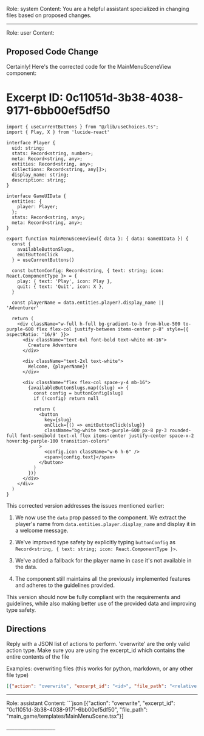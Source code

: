 Role: system
Content: You are a helpful assistant specialized in changing files based on proposed changes.
__________________
Role: user
Content: 
## Proposed Code Change
Certainly! Here's the corrected code for the MainMenuSceneView component:

# Excerpt ID: 0c11051d-3b38-4038-9171-6bb00ef5df50
```tsx main_game/templates/MainMenuScene.tsx
import { useCurrentButtons } from "@/lib/useChoices.ts";
import { Play, X } from 'lucide-react'

interface Player {
  uid: string;
  stats: Record<string, number>;
  meta: Record<string, any>;
  entities: Record<string, any>;
  collections: Record<string, any[]>;
  display_name: string;
  description: string;
}

interface GameUIData {
  entities: {
    player: Player;
  };
  stats: Record<string, any>;
  meta: Record<string, any>;
}

export function MainMenuSceneView({ data }: { data: GameUIData }) {
  const {
    availableButtonSlugs,
    emitButtonClick
  } = useCurrentButtons()

  const buttonConfig: Record<string, { text: string; icon: React.ComponentType }> = {
    play: { text: 'Play', icon: Play },
    quit: { text: 'Quit', icon: X },
  }

  const playerName = data.entities.player?.display_name || 'Adventurer'

  return (
    <div className="w-full h-full bg-gradient-to-b from-blue-500 to-purple-600 flex flex-col justify-between items-center p-8" style={{ aspectRatio: '16/9' }}>
      <div className="text-6xl font-bold text-white mt-16">
        Creature Adventure
      </div>

      <div className="text-2xl text-white">
        Welcome, {playerName}!
      </div>

      <div className="flex flex-col space-y-4 mb-16">
        {availableButtonSlugs.map((slug) => {
          const config = buttonConfig[slug]
          if (!config) return null

          return (
            <button
              key={slug}
              onClick={() => emitButtonClick(slug)}
              className="bg-white text-purple-600 px-8 py-3 rounded-full font-semibold text-xl flex items-center justify-center space-x-2 hover:bg-purple-100 transition-colors"
            >
              <config.icon className="w-6 h-6" />
              <span>{config.text}</span>
            </button>
          )
        })}
      </div>
    </div>
  )
}
```

This corrected version addresses the issues mentioned earlier:

1. We now use the `data` prop passed to the component. We extract the player's name from `data.entities.player.display_name` and display it in a welcome message.

2. We've improved type safety by explicitly typing `buttonConfig` as `Record<string, { text: string; icon: React.ComponentType }>`.

3. We've added a fallback for the player name in case it's not available in the data.

4. The component still maintains all the previously implemented features and adheres to the guidelines provided.

This version should now be fully compliant with the requirements and guidelines, while also making better use of the provided data and improving type safety.

## Directions
Reply with a JSON list of actions to perform. 'overwrite' are the only valid action type. 
Make sure you are using the excerpt_id which contains the entire contents of the file

Examples:
overwriting files (this works for python, markdown, or any other file type)
```json output_example1
[{"action": "overwrite", "excerpt_id": "<id>", "file_path": "<relative file path>"}]
```

__________________
Role: assistant
Content: ```json
[{"action": "overwrite", "excerpt_id": "0c11051d-3b38-4038-9171-6bb00ef5df50", "file_path": "main_game/templates/MainMenuScene.tsx"}]
```
__________________
